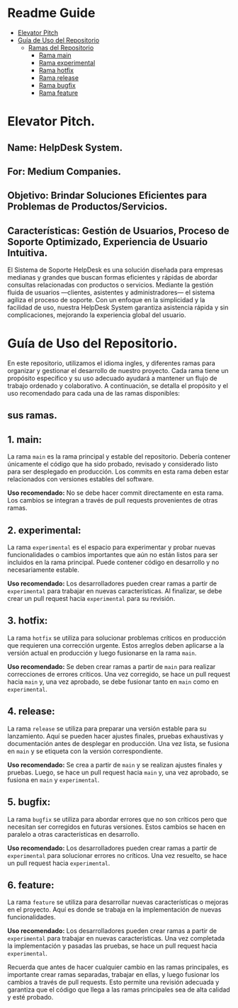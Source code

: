 # Readme Guide

- [Elevator Pitch](#elevator-pitch)
- [Guía de Uso del Repositorio](#guía-de-uso-del-repositorio)
  - [Ramas del Repositorio](#ramas-del-repositorio)
    - [Rama main](#rama-main)
    - [Rama experimental](#rama-experimental)
    - [Rama hotfix](#rama-hotfix)
    - [Rama release](#rama-release)
    - [Rama bugfix](#rama-bugfix)
    - [Rama feature](#rama-feature)

# Elevator Pitch.
## Name: HelpDesk System.
## For: Medium Companies.
## Objetivo: Brindar Soluciones Eficientes para Problemas de Productos/Servicios.
## Características: Gestión de Usuarios, Proceso de Soporte Optimizado, Experiencia de Usuario Intuitiva.

El Sistema de Soporte HelpDesk es una solución diseñada para empresas medianas y grandes que buscan formas eficientes y rápidas de abordar consultas relacionadas con productos o servicios. Mediante la gestión fluida de usuarios —clientes, asistentes y administradores— el sistema agiliza el proceso de soporte. Con un enfoque en la simplicidad y la facilidad de uso, nuestra HelpDesk System garantiza asistencia rápida y sin complicaciones, mejorando la experiencia global del usuario.


# Guía de Uso del Repositorio.

En este repositorio, utilizamos el idioma ingles, y diferentes ramas para organizar y gestionar el desarrollo de nuestro proyecto. Cada rama tiene un propósito específico y su uso adecuado ayudará a mantener un flujo de trabajo ordenado y colaborativo. A continuación, se detalla el propósito y el uso recomendado para cada una de las ramas disponibles:

## sus ramas.

## 1. **main:**
La rama `main` es la rama principal y estable del repositorio. Debería contener únicamente el código que ha sido probado, revisado y considerado listo para ser desplegado en producción. Los commits en esta rama deben estar relacionados con versiones estables del software.

**Uso recomendado:** No se debe hacer commit directamente en esta rama. Los cambios se integran a través de pull requests provenientes de otras ramas.

## 2. **experimental:**
La rama `experimental` es el espacio para experimentar y probar nuevas funcionalidades o cambios importantes que aún no están listos para ser incluidos en la rama principal. Puede contener código en desarrollo y no necesariamente estable.

**Uso recomendado:** Los desarrolladores pueden crear ramas a partir de `experimental` para trabajar en nuevas características. Al finalizar, se debe crear un pull request hacia `experimental` para su revisión.

## 3. **hotfix:**
La rama `hotfix` se utiliza para solucionar problemas críticos en producción que requieren una corrección urgente. Estos arreglos deben aplicarse a la versión actual en producción y luego fusionarse en la rama `main`.

**Uso recomendado:** Se deben crear ramas a partir de `main` para realizar correcciones de errores críticos. Una vez corregido, se hace un pull request hacia `main` y, una vez aprobado, se debe fusionar tanto en `main` como en `experimental`.

## 4. **release:**
La rama `release` se utiliza para preparar una versión estable para su lanzamiento. Aquí se pueden hacer ajustes finales, pruebas exhaustivas y documentación antes de desplegar en producción. Una vez lista, se fusiona en `main` y se etiqueta con la versión correspondiente.

**Uso recomendado:** Se crea a partir de `main` y se realizan ajustes finales y pruebas. Luego, se hace un pull request hacia `main` y, una vez aprobado, se fusiona en `main` y `experimental`.

## 5. **bugfix:**
La rama `bugfix` se utiliza para abordar errores que no son críticos pero que necesitan ser corregidos en futuras versiones. Estos cambios se hacen en paralelo a otras características en desarrollo.

**Uso recomendado:** Los desarrolladores pueden crear ramas a partir de `experimental` para solucionar errores no críticos. Una vez resuelto, se hace un pull request hacia `experimental`.

## 6. **feature:**
La rama `feature` se utiliza para desarrollar nuevas características o mejoras en el proyecto. Aquí es donde se trabaja en la implementación de nuevas funcionalidades.

**Uso recomendado:** Los desarrolladores pueden crear ramas a partir de `experimental` para trabajar en nuevas características. Una vez completada la implementación y pasadas las pruebas, se hace un pull request hacia `experimental`.

Recuerda que antes de hacer cualquier cambio en las ramas principales, es importante crear ramas separadas, trabajar en ellas, y luego fusionar los cambios a través de pull requests. Esto permite una revisión adecuada y garantiza que el código que llega a las ramas principales sea de alta calidad y esté probado.
